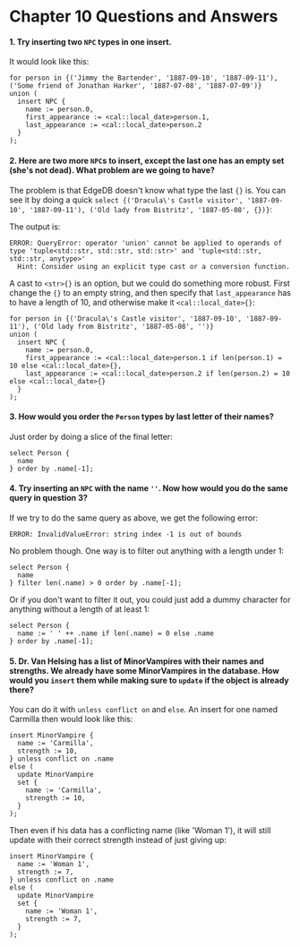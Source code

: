 # Chapter 10 Questions and Answers

#### 1. Try inserting two `NPC` types in one insert.

It would look like this:

```edgeql
for person in {('Jimmy the Bartender', '1887-09-10', '1887-09-11'), ('Some friend of Jonathan Harker', '1887-07-08', '1887-07-09')}
union (
  insert NPC {
    name := person.0,
    first_appearance := <cal::local_date>person.1,
    last_appearance := <cal::local_date>person.2
  }
);
```

#### 2. Here are two more `NPC`s to insert, except the last one has an empty set (she's not dead). What problem are we going to have?

The problem is that EdgeDB doesn't know what type the last `{}` is. You can see it by doing a quick `select {('Dracula\'s Castle visitor', '1887-09-10', '1887-09-11'), ('Old lady from Bistritz', '1887-05-08', {})}`:

The output is:

```
ERROR: QueryError: operator 'union' cannot be applied to operands of type 'tuple<std::str, std::str, std::str>' and 'tuple<std::str, std::str, anytype>'
  Hint: Consider using an explicit type cast or a conversion function.
```

A cast to `<str>{}` is an option, but we could do something more robust. First change the `{}` to an empty string, and then specify that `last_appearance` has to have a length of 10, and otherwise make it `<cal::local_date>{}`:

```edgeql
for person in {('Dracula\'s Castle visitor', '1887-09-10', '1887-09-11'), ('Old lady from Bistritz', '1887-05-08', '')}
union (
  insert NPC {
    name := person.0,
    first_appearance := <cal::local_date>person.1 if len(person.1) = 10 else <cal::local_date>{},
    last_appearance := <cal::local_date>person.2 if len(person.2) = 10 else <cal::local_date>{}
  }
);
```

#### 3. How would you order the `Person` types by last letter of their names?

Just order by doing a slice of the final letter:

```edgeql
select Person {
  name
} order by .name[-1];
```

#### 4. Try inserting an `NPC` with the name `''`. Now how would you do the same query in question 3?

If we try to do the same query as above, we get the following error:

```
ERROR: InvalidValueError: string index -1 is out of bounds
```

No problem though. One way is to filter out anything with a length under 1:

```edgeql
select Person {
  name
} filter len(.name) > 0 order by .name[-1];
```

Or if you don't want to filter it out, you could just add a dummy character for anything without a length of at least 1:

```edgeql
select Person {
  name := ' ' ++ .name if len(.name) = 0 else .name
} order by .name[-1];
```

#### 5. Dr. Van Helsing has a list of MinorVampires with their names and strengths. We already have some MinorVampires in the database. How would you `insert` them while making sure to `update` if the object is already there?

You can do it with `unless conflict on` and `else`. An insert for one named Carmilla then would look like this:

```edgeql
insert MinorVampire {
  name := 'Carmilla',
  strength := 10,
} unless conflict on .name
else (
  update MinorVampire
  set {
    name := 'Carmilla',
    strength := 10,
  }
);
```

Then even if his data has a conflicting name (like 'Woman 1'), it will still update with their correct strength instead of just giving up:

```edgeql
insert MinorVampire {
  name := 'Woman 1',
  strength := 7,
} unless conflict on .name
else (
  update MinorVampire
  set {
    name := 'Woman 1',
    strength := 7,
  }
);
```
